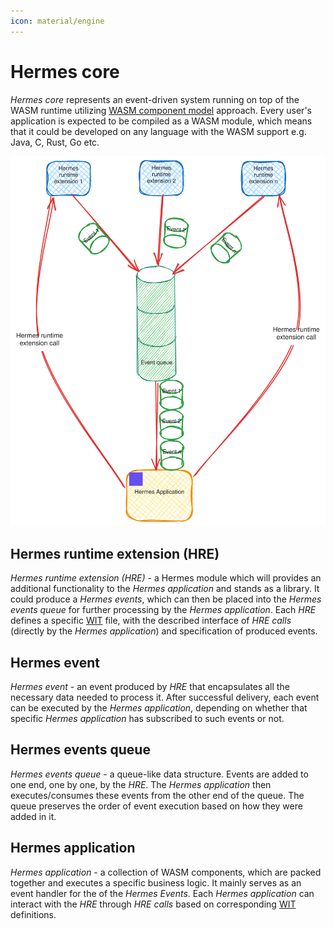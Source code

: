 ```yaml
---
icon: material/engine
---
```


# Hermes core

*Hermes core* represents an event-driven system running on top of the WASM runtime utilizing
[WASM component model](https://component-model.bytecodealliance.org/design/why-component-model.html) approach.
Every user's application is expected to be compiled as a WASM module,
which means that it could be developed on any language with the WASM support e.g. Java, C, Rust, Go etc.

![Hermes_core](./../images/hermes_core.svg)

## Hermes runtime extension (HRE)

*Hermes runtime extension (HRE)* - a Hermes module
which will provides an additional functionality to the *Hermes application* and stands as a library.
It could produce a *Hermes events*,
which can then be placed into the *Hermes events queue* for further processing by the *Hermes application*.
Each *HRE* defines a specific [WIT](https://component-model.bytecodealliance.org/design/wit.html) file,
with the described interface of *HRE calls* (directly by the *Hermes application*) and specification of produced events.

## Hermes event

*Hermes event* - an event produced by *HRE* that encapsulates all the necessary data needed to process it.
After successful delivery, each event can be executed by the *Hermes application*,
depending on whether that specific *Hermes application* has subscribed to such events or not.

## Hermes events queue

*Hermes events queue* - a queue-like data structure.
Events are added to one end, one by one, by the *HRE*.
The *Hermes application* then executes/consumes these events from the other end of the queue.
The queue preserves the order of event execution based on how they were added in it.

## Hermes application

*Hermes application* - a collection of WASM components, which are packed together and executes a specific business logic.
It mainly serves as an event handler for the of the *Hermes Events*.
Each *Hermes application* can interact with the *HRE* through *HRE calls* based on corresponding
[WIT](https://component-model.bytecodealliance.org/design/wit.html) definitions.
